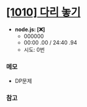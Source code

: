 # [[1010] 다리 놓기](http://icpc.me/1010)

- **node.js: [:x:]**
  - 000000
  - 00:00 .00  /  24:40 .94
  - 시도: 0번

### 메모
 - DP문제
 

### 참고

